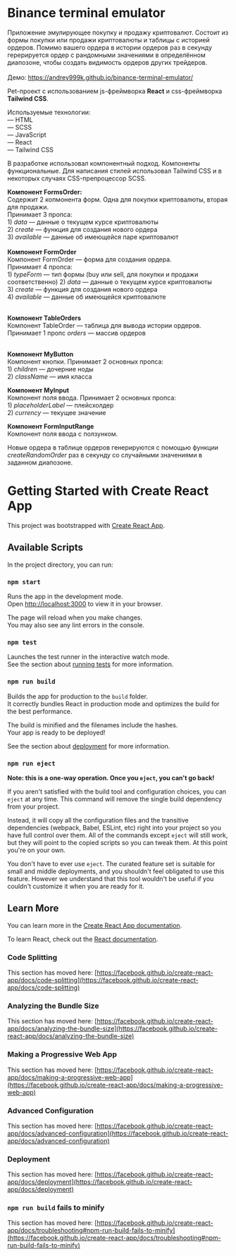 # Binance terminal emulator
Приложение эмулирующее покупку и продажу криптовалют.
Состоит из формы покупки или продажи криптовалюты и таблицы с историей ордеров.
Помимо вашего ордера в истории ордеров раз в секунду герерируется ордер с рандомными значениями в определённом диапозоне, чтобы создать видимость ордеров других трейдеров.<br><br>
Демо: <https://andrey999k.github.io/binance-terminal-emulator/>

Pet-проект с использованием js-фреймворка <b>React</b> и css-фреймворка <b>Tailwind CSS</b>.

Используемые технологии:<br>
— HTML<br>
— SCSS<br>
— JavaScript<br>
— React<br>
— Tailwind CSS<br>

В разработке использовал компонентный подход. Компоненты функциональные.
Для написания стилей использовал Tailwind CSS и в некоторых случаях CSS-препроцессор SCSS.

**Компонент FormsOrder:** <br>
    Содержит 2 копмонента форм. Одна для покупки криптовалюты, вторая для продажи.<br>
    Принимает 3 пропса:<br>
        1) _data_ — данные о текущем курсе криптовалюты<br>
        2) _create_ — функция для создания нового ордера<br>
        3) _available_ — данные об имеющейся паре криптовалют<br><br>
**Компонент FormOrder**<br>
    Компонент FormOrder — форма для создания ордера.<br>
    Принимает 4 пропса:<br>
        1) _typeForm_ — тип формы (buy или sell, для покупки и продажи соответственно)
        2) _data_ — данные о текущем курсе криптовалюты<br>
        3) _create_ — функция для создания нового ордера<br>
        4) _available_ — данные об имеющейся криптовалюте<br><br>
        
**Компонент TableOrders**<br>
    Компонент TableOrder — таблица для вывода истории ордеров.<br>
    Принимает 1 пропс _orders_ — массив ордеров<br><br>

**Компонент MyButton**<br>
    Компонент кнопки. Принимает 2 основных пропса:<br>
    1) _children_ — дочерние ноды<br>
    2) _className_ — имя класса<br>

**Компонент MyInput**<br>
    Компонент поля ввода. Принимает 2 основных пропса:<br>
    1) _placeholderLabel_ — плейсхолдер<br>
    2) _currency_ — текущее значение<br>
    
**Компонент FormInputRange**<br>
    Компонент поля ввода с ползунком.<br>

Новые ордера в таблице ордеров генерируются с помощью функции _createRandomOrder_ раз в секунду со случайными значениями в заданном диапозоне.
    

# Getting Started with Create React App

This project was bootstrapped with [Create React App](https://github.com/facebook/create-react-app).

## Available Scripts

In the project directory, you can run:

### `npm start`

Runs the app in the development mode.\
Open [http://localhost:3000](http://localhost:3000) to view it in your browser.

The page will reload when you make changes.\
You may also see any lint errors in the console.

### `npm test`

Launches the test runner in the interactive watch mode.\
See the section about [running tests](https://facebook.github.io/create-react-app/docs/running-tests) for more information.

### `npm run build`

Builds the app for production to the `build` folder.\
It correctly bundles React in production mode and optimizes the build for the best performance.

The build is minified and the filenames include the hashes.\
Your app is ready to be deployed!

See the section about [deployment](https://facebook.github.io/create-react-app/docs/deployment) for more information.

### `npm run eject`

**Note: this is a one-way operation. Once you `eject`, you can't go back!**

If you aren't satisfied with the build tool and configuration choices, you can `eject` at any time. This command will remove the single build dependency from your project.

Instead, it will copy all the configuration files and the transitive dependencies (webpack, Babel, ESLint, etc) right into your project so you have full control over them. All of the commands except `eject` will still work, but they will point to the copied scripts so you can tweak them. At this point you're on your own.

You don't have to ever use `eject`. The curated feature set is suitable for small and middle deployments, and you shouldn't feel obligated to use this feature. However we understand that this tool wouldn't be useful if you couldn't customize it when you are ready for it.

## Learn More

You can learn more in the [Create React App documentation](https://facebook.github.io/create-react-app/docs/getting-started).

To learn React, check out the [React documentation](https://reactjs.org/).

### Code Splitting

This section has moved here: [https://facebook.github.io/create-react-app/docs/code-splitting](https://facebook.github.io/create-react-app/docs/code-splitting)

### Analyzing the Bundle Size

This section has moved here: [https://facebook.github.io/create-react-app/docs/analyzing-the-bundle-size](https://facebook.github.io/create-react-app/docs/analyzing-the-bundle-size)

### Making a Progressive Web App

This section has moved here: [https://facebook.github.io/create-react-app/docs/making-a-progressive-web-app](https://facebook.github.io/create-react-app/docs/making-a-progressive-web-app)

### Advanced Configuration

This section has moved here: [https://facebook.github.io/create-react-app/docs/advanced-configuration](https://facebook.github.io/create-react-app/docs/advanced-configuration)

### Deployment

This section has moved here: [https://facebook.github.io/create-react-app/docs/deployment](https://facebook.github.io/create-react-app/docs/deployment)

### `npm run build` fails to minify

This section has moved here: [https://facebook.github.io/create-react-app/docs/troubleshooting#npm-run-build-fails-to-minify](https://facebook.github.io/create-react-app/docs/troubleshooting#npm-run-build-fails-to-minify)
